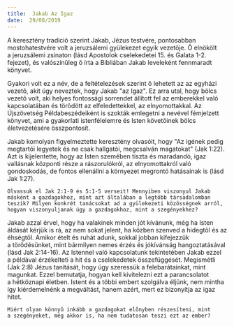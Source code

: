 ```yaml
---
title:  Jakab Az Igaz
date:  29/08/2019
---
```


A keresztény tradíció szerint Jakab, Jézus testvére, pontosabban mostohatestvére volt a jeruzsálemi gyülekezet egyik vezetõje. Õ elnökölt a jeruzsálemi zsinaton (lásd Apostolok cselekedetei 15. és Galata 1-2. fejezet), és valószínûleg õ írta a Bibliában Jakab leveleként fennmaradt könyvet.

Gyakori volt ez a név, de a feltételezések szerint õ lehetett az az egyházi vezetõ, akit úgy neveztek, hogy Jakab "az Igaz". Ez arra utal, hogy bölcs vezetõ volt, aki helyes fontossági sorrendet állított fel az emberekkel való kapcsolatában és törõdött az elfeledettekkel, az elnyomottakkal. Az Újszövetség Példabeszédeiként is szokták emlegetni a nevével fémjelzett könyvet, ami a gyakorlati istenfélelemre és Isten követõinek bölcs életvezetésére összpontosít.

Jakab komolyan figyelmeztette keresztény olvasóit, hogy "Az igének pedig megtartói legyetek és ne csak hallgatói, megcsalván magatokat" (Jak 1:22). Azt is kijelentette, hogy az Isten szemében tiszta és maradandó, igaz vallásnak központi része a rászorulókról, az elnyomottakról való gondoskodás, de fontos ellenállni a környezet megrontó hatásainak is (lásd Jak 1:27).

`Olvassuk el Jak 2:1-9 és 5:1-5 verseit! Mennyiben viszonyul Jakab másként a gazdagokhoz, mint azt általában a legtöbb társadalomban teszik? Milyen konkrét tanácsokat ad a gyülekezeti közösségnek arról, hogyan viszonyuljanak úgy a gazdagokhoz, mint a szegényekhez?`

Jakab azzal érvel, hogy ha valakinek minden jót kívánunk, még ha Isten áldását kérjük is rá, az nem sokat jelent, ha közben szenved a hidegtõl és az éhségtõl. Amikor ételt és ruhát adunk, sokkal jobban kifejezzük a törõdésünket, mint bármilyen nemes érzés és jókívánság hangoztatásával (lásd Jak 2:14-16). Az Istennel való kapcsolatunk tekintetében Jakab ezzel a példával érzékelteti a hit és a cselekedetek összefüggését. Megismétli (Jak 2:8) Jézus tanítását, hogy úgy szeressük a felebarátainkat, mint magunkat. Ezzel bemutatja, hogyan kell kivitelezni ezt a parancsolatot a hétköznapi életben. Istent és a többi embert szolgálva éljünk, nem mintha így kiérdemelnénk a megváltást, hanem azért, mert ez bizonyítja az igaz hitet.

`Miért olyan könnyû inkább a gazdagokat elõnyben részesíteni, mint a szegényeket, még akkor is, ha nem tudatosan teszi ezt az ember?`
